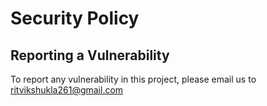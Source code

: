 # Security Policy

## Reporting a Vulnerability

To report any vulnerability in this project, please email us to ritvikshukla261@gmail.com
